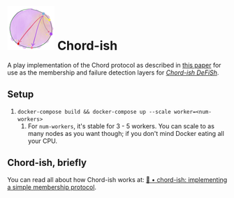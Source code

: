 # ![](./images/chord.png) Chord-ish 

A play implementation of the Chord protocol as described in [this paper](https://pdos.csail.mit.edu/papers/ton:chord/paper-ton.pdf) for use as the membership and failure detection layers for [*Chord-ish DeFiSh*](https://github.com/slin63/chord-dfs).

## Setup

1. `docker-compose build && docker-compose up --scale worker=<num-workers>`
   1. For `num-workers`, it's stable for 3 - 5 workers. You can scale to as many nodes as you want though; if you don't mind Docker eating all your CPU.

## Chord-ish, briefly

You can read all about how Chord-ish works at: [🔌 • chord-ish: implementing a simple membership protocol](https://www.chronicpizza.net/posts/chordish/). 


